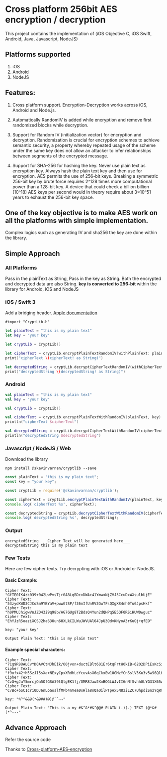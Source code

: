 # Cross platform 256bit AES encryption / decryption

This project contains the implementation of (iOS Objective C, iOS Swift, Android, Java, Javascript, NodeJS)

## Platforms supported 

1. iOS
2. Android
3. NodeJS

## Features:

1. Cross platform support. Encryption-Decryption works across iOS, Android and Node.js. 

2. Automatically RandomIV is added while encryption and remove first randomized blocks while decryption.

3. Support for Random IV (initialization vector) for encryption and decryption. Randomization is crucial for encryption schemes to achieve semantic security, a property whereby repeated usage of the scheme under the same key does not allow an attacker to infer relationships between segments of the encrypted message.

4.  Support for SHA-256 for hashing the key. Never use plain text as encryption key. Always hash the plain text key and then use for encryption. AES permits the use of 256-bit keys. Breaking a symmetric 256-bit key by brute force requires 2^128 times more computational power than a 128-bit key. A device that could check a billion billion (10^18) AES keys per second would in theory require about 3×10^51 years to exhaust the 256-bit key space.

## One of the key objective is to make AES work on all the platforms with simple implementation. 
Complex logics such as generating IV and sha256 the key are done within the library. 

## Simple Approach
### All Platforms
Pass in the plainText as String, Pass in the key as String. Both the encrypted and decrypted data are also String. <b> key is converted to 256-bit </b>within the library for Android, iOS and NodeJS

### iOS / Swift 3
Add a bridging header. [Apple documentation](https://developer.apple.com/library/content/documentation/Swift/Conceptual/BuildingCocoaApps/MixandMatch.html)
```objc
#import "CryptLib.h"
```
```swift
let plainText = "this is my plain text"
let key = "your key"

let cryptLib = CryptLib()

let cipherText = cryptLib.encryptPlainTextRandomIV(withPlainText: plainText, key: key)
print("cipherText \(cipherText! as String)")

let decryptedString = cryptLib.decryptCipherTextRandomIV(withCipherText: cipherText, key: key)
print("decryptedString \(decryptedString! as String)")
```


### Android
```kotlin
val plainText = "this is my plain text"
val key = "your key"

val cryptLib = CryptLib()

val cipherText = cryptLib.encryptPlainTextWithRandomIV(plainText, key)
println("cipherText $cipherText")

val decryptedString = cryptLib.decryptCipherTextWithRandomIV(cipherText, key)
println("decryptedString $decryptedString")
```

### Javascript / NodeJS / Web
Download the library
```shell
npm install @skavinvarnan/cryptlib --save
```

```javascript
const plainText = "this is my plain text";
const key = "your key";

const cryptLib = require('@skavinvarnan/cryptlib');

const cipherText = cryptLib.encryptPlainTextWithRandomIV(plainText, key);
console.log('cipherText %s', cipherText);

const decryptedString = cryptLib.decryptCipherTextWithRandomIV(cipherText, key);
console.log('decryptedString %s', decryptedString);
```

### Output
```
encryptedString ___Cipher Text will be generated here___
decryptedString this is my plain text
```

### Few Tests
Here are few cipher texts. Try decrypting with iOS or Android or NodeJS. 
#### Basic Example:
```
Cipher Text: "GfTE0IK4zk039+042LwPvsTjr0A8LqBDcxDWAc41YmwxNjZVJ3CcuDxWXsulbUjE"
Cipher Text: "53zydKWD3CJCoSm9YBYaV+pwwGtSP/f36nIfUnRV3GwTFsQXgX84nh0Tu6JpsHkf"
Cipher Text: "h0PMUJhigwVnJZD43i9q98b/AG7GUg8T2BdsQ4Yun2dQHPqSE5QF0RSiHUW0wguc"
Cipher Text: "EhYJzR5oaziXCSJ2ha63Oun6HXLkCILWuJWVUAl64JpU3OdvKNyoA3rKuOj+qfEO"

key: "your key"

Output Plain Text: "this is my plain text"
```

#### Example special characters:
```
Cipher Text: "71g9R98ALCvYD0AVCtNJhEik/00jvon+ductEBlt601Er6tqFrtH0kIB+62O2DPiEsKcSilUez2MXsyGzA2Z9KM8h/tiLmM6psaSLaFELXw="
Cipher Text: "f9ofx42+h5SzJI5sXa+NExyCpxXRdhLcYcuvAsX6qCkxEw10GMzYCnSslV5Ku3v5w96QlHVceLn6yBcUBeZHlpbcnKv38ZKCGxTTv95gIN0="
Cipher Text: "CvG+gJuY5mrcjQa5OfGSA39tQtgEK1fj/OMR8Jaw2XmBOGLWJvII6nNfSvhhGLYG31X65wSLTy6Naz/OTrkEA7KOlpM5PYPpjbY06JA7zHg="
Cipher Text: "C7Bc+bSC1cri0DJ6nLoGoslfMPb4nVea0xHla8nQaOilPTpAx5N8ziLZC7UhpdiSnzYqRmh0WiH5u0wJmAn0JEEFqsxhW6z0biFmT6p8x1s="

key: "%^^&&@(*&@##)@)@``~~"

Output Plain Text: "This is a my #&^&*#&^@@# PLAIN (.)(.) TEXT (@*&#(*^---"
```

## Advance Approach
Refer the source code

Thanks to [Cross-platform-AES-encryption](https://github.com/Pakhee/Cross-platform-AES-encryption)
